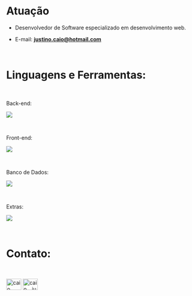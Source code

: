 <h1 align="left">Atuação</h1>

- Desenvolvedor de Software especializado em desenvolvimento web.<br>

- E-mail: <b>justino.caio@hotmail.com</b></p><br>

<h1 align="left">Linguagens e Ferramentas:</h1><br>

<p align="left">Back-end:</p>
<p align="left">
  <a href="https://skillicons.dev">
    <img src="https://skillicons.dev/icons?i=python,flask,php,laravel,nodejs" />
  </a>
</p><br>

<p align="left">Front-end:</p>
<p align="left">
  <a href="https://skillicons.dev">
    <img src="https://skillicons.dev/icons?i=html,css,bootstrap,js,vuejs" />
  </a>
</p><br>

<p align="left">Banco de Dados:</p>
<p align="left">
  <a href="https://skillicons.dev">
    <img src="https://skillicons.dev/icons?i=mysql,sqlite" />
  </a>
</p><br>

<p align="left">Extras:</p>
<p align="left">
  <a href="https://skillicons.dev">
    <img src="https://skillicons.dev/icons?i=figma,vscode,replit" />
  </a>
</p><br>

<h1 align="left">Contato:</h1><br>

<p align="left">
<a href="https://www.linkedin.com/in/caio-victor-alves-justino-0a0a94241" target="blank"><img align="center" src="https://raw.githubusercontent.com/rahuldkjain/github-profile-readme-generator/master/src/images/icons/Social/linked-in-alt.svg" alt="caio victor alves justino" height="30" width="40" /></a>
<a href="https://instagram.com/caio__justino" target="blank"><img align="center" src="https://raw.githubusercontent.com/rahuldkjain/github-profile-readme-generator/master/src/images/icons/Social/instagram.svg" alt="caio__justino" height="30" width="40" /></a>
</p>

